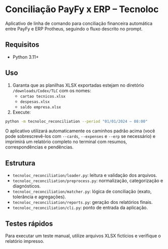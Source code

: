 # Conciliação PayFy x ERP – Tecnoloc

Aplicativo de linha de comando para conciliação financeira automática entre PayFy e ERP Protheus, seguindo o fluxo descrito no prompt.

## Requisitos

- Python 3.11+

## Uso

1. Garanta que as planilhas XLSX exportadas estejam no diretório `/downloads/Codex/TLC` com os nomes:
   - `cartao tecnicos.xlsx`
   - `despesas.xlsx`
   - `saldo empresa.xlsx`
2. Execute:

```bash
python -m tecnoloc_reconciliation --period "01/01/2024 – 08:00"
```

O aplicativo utilizará automaticamente os caminhos padrão acima (você pode sobrescrevê-los com `--cards`, `--expenses` e `--erp` se necessário) e imprimirá um relatório completo no terminal com resumos, correspondências e pendências.

## Estrutura

- `tecnoloc_reconciliation/loader.py`: leitura e validação dos arquivos.
- `tecnoloc_reconciliation/preprocess.py`: normalização, categorização e diagnósticos.
- `tecnoloc_reconciliation/matcher.py`: lógica de conciliação (exato, tolerância e agregações).
- `tecnoloc_reconciliation/reports.py`: geração dos relatórios finais.
- `tecnoloc_reconciliation/cli.py`: ponto de entrada da aplicação.

## Testes rápidos

Para executar um teste manual, utilize arquivos XLSX fictícios e verifique o relatório impresso.
